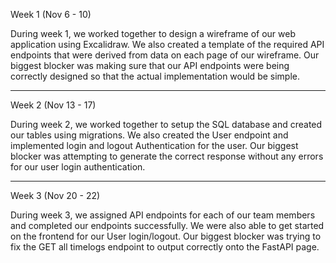 Week 1 (Nov 6 - 10)

During week 1, we worked together to design a wireframe of our web application using Excalidraw.
We also created a template of the required API endpoints that were derived from data on each page of 
our wireframe. Our biggest blocker was making sure that our API endpoints were being correctly 
designed so that the actual implementation would be simple.

-----------------------------------------------------------------------------------------------------

Week 2 (Nov 13 - 17)

During week 2, we worked together to setup the SQL database and created our tables using 
migrations. We also created the User endpoint and implemented login and logout Authentication
for the user. Our biggest blocker was attempting to generate the correct response without any
errors for our user login authentication.

-----------------------------------------------------------------------------------------------------

Week 3 (Nov 20 - 22)

During week 3, we assigned API endpoints for each of our team members and completed our endpoints
successfully. We were also able to get started on the frontend for our User login/logout. Our biggest
blocker was trying to fix the GET all timelogs endpoint to output correctly onto the FastAPI page.